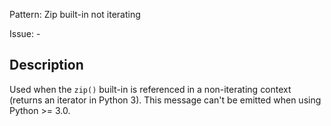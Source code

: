 Pattern: Zip built-in not iterating

Issue: -

## Description

Used when the `zip()` built-in is referenced in a non-iterating context (returns an iterator in Python 3). This message can't be emitted when using Python >= 3.0.